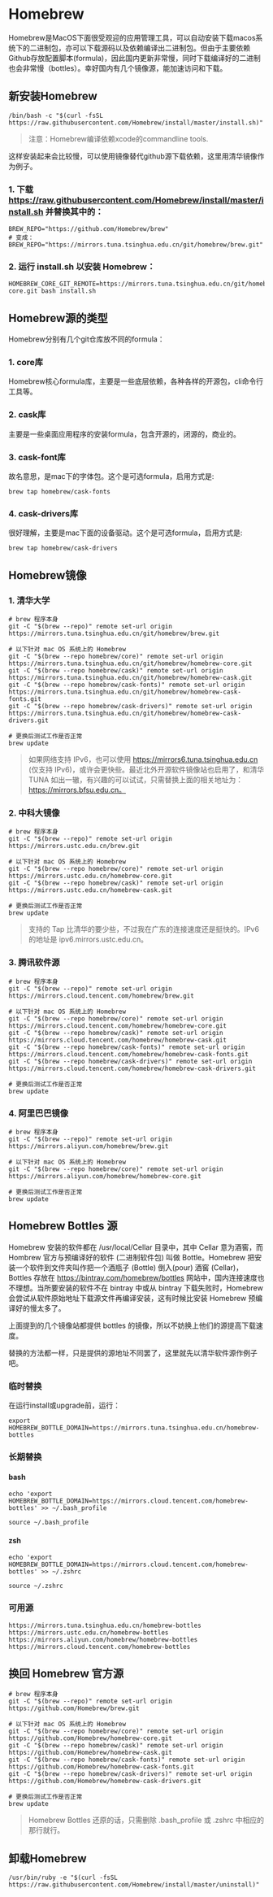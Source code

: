 # Homebrew

Homebrew是MacOS下面很受观迎的应用管理工具，可以自动安装下载macos系统下的二进制包，亦可以下载源码以及依赖编译出二进制包。但由于主要依赖Github存放配置脚本(formula)，因此国内更新非常慢，同时下载编译好的二进制也会非常慢（bottles）。幸好国内有几个镜像源，能加速访问和下载。

## 新安装Homebrew
```
/bin/bash -c "$(curl -fsSL https://raw.githubusercontent.com/Homebrew/install/master/install.sh)"
```
> 注意：Homebrew编译依赖xcode的commandline tools.

这样安装起来会比较慢，可以使用镜像替代github源下载依赖，这里用清华镜像作为例子。
### 1. 下载 https://raw.githubusercontent.com/Homebrew/install/master/install.sh 并替换其中的：
```
BREW_REPO="https://github.com/Homebrew/brew"
# 变成：
BREW_REPO="https://mirrors.tuna.tsinghua.edu.cn/git/homebrew/brew.git"
```
### 2. 运行 install.sh 以安装 Homebrew：
```
HOMEBREW_CORE_GIT_REMOTE=https://mirrors.tuna.tsinghua.edu.cn/git/homebrew/homebrew-core.git bash install.sh
```

## Homebrew源的类型

Homebrew分别有几个git仓库放不同的formula：
### 1. core库
Homebrew核心formula库，主要是一些底层依赖，各种各样的开源包，cli命令行工具等。
### 2. cask库
主要是一些桌面应用程序的安装formula，包含开源的，闭源的，商业的。
### 3. cask-font库
故名意思，是mac下的字体包。这个是可选formula，启用方式是:
```
brew tap homebrew/cask-fonts
```
### 4. cask-drivers库
很好理解，主要是mac下面的设备驱动。这个是可选formula，启用方式是:
```
brew tap homebrew/cask-drivers
```

## Homebrew镜像

### 1. 清华大学
```
# brew 程序本身
git -C "$(brew --repo)" remote set-url origin https://mirrors.tuna.tsinghua.edu.cn/git/homebrew/brew.git

# 以下针对 mac OS 系统上的 Homebrew
git -C "$(brew --repo homebrew/core)" remote set-url origin https://mirrors.tuna.tsinghua.edu.cn/git/homebrew/homebrew-core.git
git -C "$(brew --repo homebrew/cask)" remote set-url origin https://mirrors.tuna.tsinghua.edu.cn/git/homebrew/homebrew-cask.git
git -C "$(brew --repo homebrew/cask-fonts)" remote set-url origin https://mirrors.tuna.tsinghua.edu.cn/git/homebrew/homebrew-cask-fonts.git
git -C "$(brew --repo homebrew/cask-drivers)" remote set-url origin https://mirrors.tuna.tsinghua.edu.cn/git/homebrew/homebrew-cask-drivers.git

# 更换后测试工作是否正常
brew update
```
> 如果网络支持 IPv6，也可以使用 https://mirrors6.tuna.tsinghua.edu.cn (仅支持 IPv6)，或许会更快些。最近北外开源软件镜像站也启用了，和清华 TUNA 如出一辙，有兴趣的可以试试，只需替换上面的相关地址为：https://mirrors.bfsu.edu.cn。

### 2. 中科大镜像
```
# brew 程序本身
git -C "$(brew --repo)" remote set-url origin https://mirrors.ustc.edu.cn/brew.git

# 以下针对 mac OS 系统上的 Homebrew
git -C "$(brew --repo homebrew/core)" remote set-url origin https://mirrors.ustc.edu.cn/homebrew-core.git
git -C "$(brew --repo homebrew/cask)" remote set-url origin https://mirrors.ustc.edu.cn/homebrew-cask.git

# 更换后测试工作是否正常
brew update
```
> 支持的 Tap 比清华的要少些，不过我在广东的连接速度还是挺快的。IPv6 的地址是 ipv6.mirrors.ustc.edu.cn。

### 3. 腾讯软件源
```
# brew 程序本身
git -C "$(brew --repo)" remote set-url origin https://mirrors.cloud.tencent.com/homebrew/brew.git

# 以下针对 mac OS 系统上的 Homebrew
git -C "$(brew --repo homebrew/core)" remote set-url origin https://mirrors.cloud.tencent.com/homebrew/homebrew-core.git
git -C "$(brew --repo homebrew/cask)" remote set-url origin https://mirrors.cloud.tencent.com/homebrew/homebrew-cask.git
git -C "$(brew --repo homebrew/cask-fonts)" remote set-url origin https://mirrors.cloud.tencent.com/homebrew/homebrew-cask-fonts.git
git -C "$(brew --repo homebrew/cask-drivers)" remote set-url origin https://mirrors.cloud.tencent.com/homebrew/homebrew-cask-drivers.git

# 更换后测试工作是否正常
brew update
```

### 4. 阿里巴巴镜像
```
# brew 程序本身
git -C "$(brew --repo)" remote set-url origin https://mirrors.aliyun.com/homebrew/brew.git

# 以下针对 mac OS 系统上的 Homebrew
git -C "$(brew --repo homebrew/core)" remote set-url origin https://mirrors.aliyun.com/homebrew/homebrew-core.git

# 更换后测试工作是否正常
brew update
```

## Homebrew Bottles 源
Homebrew 安装的软件都在 /usr/local/Cellar 目录中，其中 Cellar 意为酒窖，而 Hombrew 官方与预编译好的软件 (二进制软件包) 叫做 Bottle。Homebrew 把安装一个软件到文件夹叫作把一个酒瓶子 (Bottle) 倒入(pour) 酒窖 (Cellar)，Bottles 存放在 https://bintray.com/homebrew/bottles 网站中，国内连接速度也不理想。当所要安装的软件不在 bintray 中或从 bintray 下载失败时，Homebrew 会尝试从软件原始地址下载源文件再编译安装，这有时候比安装 Homebrew 预编译好的慢太多了。

上面提到的几个镜像站都提供 bottles 的镜像，所以不妨换上他们的源提高下载速度。

替换的方法都一样，只是提供的源地址不同罢了，这里就先以清华软件源作例子吧。

### 临时替换
在运行install或upgrade前，运行：
```
export HOMEBREW_BOTTLE_DOMAIN=https://mirrors.tuna.tsinghua.edu.cn/homebrew-bottles
```

### 长期替换
#### bash

```
echo 'export HOMEBREW_BOTTLE_DOMAIN=https://mirrors.cloud.tencent.com/homebrew-bottles' >> ~/.bash_profile

source ~/.bash_profile
```

#### zsh
```
echo 'export HOMEBREW_BOTTLE_DOMAIN=https://mirrors.cloud.tencent.com/homebrew-bottles' >> ~/.zshrc

source ~/.zshrc
```

### 可用源
    https://mirrors.tuna.tsinghua.edu.cn/homebrew-bottles
    https://mirrors.ustc.edu.cn/homebrew-bottles
    https://mirrors.aliyun.com/homebrew/homebrew-bottles
    https://mirrors.cloud.tencent.com/homebrew-bottles
    
## 换回 Homebrew 官方源
```
# brew 程序本身
git -C "$(brew --repo)" remote set-url origin https://github.com/Homebrew/brew.git

# 以下针对 mac OS 系统上的 Homebrew
git -C "$(brew --repo homebrew/core)" remote set-url origin https://github.com/Homebrew/homebrew-core.git
git -C "$(brew --repo homebrew/cask)" remote set-url origin https://github.com/Homebrew/homebrew-cask.git
git -C "$(brew --repo homebrew/cask-fonts)" remote set-url origin https://github.com/Homebrew/homebrew-cask-fonts.git
git -C "$(brew --repo homebrew/cask-drivers)" remote set-url origin https://github.com/Homebrew/homebrew-cask-drivers.git

# 更换后测试工作是否正常
brew update
```
> Homebrew Bottles 还原的话，只需删除 .bash_profile 或 .zshrc 中相应的那行就行。


## 卸载Homebrew

```
/usr/bin/ruby -e "$(curl -fsSL https://raw.githubusercontent.com/Homebrew/install/master/uninstall)"
```